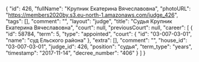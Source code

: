 {
    "id": 426,
    "fullName": "Крупник Екатерина Вячеславовна",
    "photoURL": "https://members2020by.s3.eu-north-1.amazonaws.com/judge_426",
    "tags": [],
    "comment": "",
    "layout": "judge",
    "title": "Судья Крупник Екатерина Вячеславовна",
    "court": null,
    "previousCourt": null,
    "career": [
        {
            "id": 58784,
            "term": 5,
            "type": "appointed",
            "court": {
                "id": "03-007-03-01",
                "name": "суд Ельского района"
            },
            "extra": [],
            "comment": "",
            "house_id": "03-007-03-01",
            "judge_id": 426,
            "position": "судья",
            "term_type": "years",
            "timestamp": "2017-11-14",
            "decree_number": "406"
        }
    ]
}